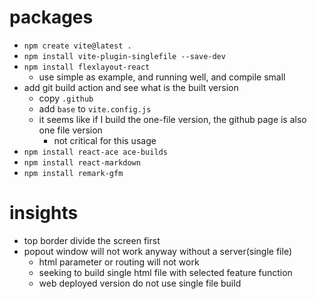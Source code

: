 # packages

-   `npm create vite@latest .`
-   `npm install vite-plugin-singlefile --save-dev`
-   `npm install flexlayout-react`
    -   use simple as example, and running well, and compile small
-   add git build action and see what is the built version
    -   copy `.github`
    -   add `base` to `vite.config.js`
    -   it seems like if I build the one-file version, the github page is also one file version
        -   not critical for this usage
-   `npm install react-ace ace-builds`
-   `npm install react-markdown`
-   `npm install remark-gfm`

# insights

-   top border divide the screen first
- popout window will not work anyway without a server(single file)
    - html parameter or routing will not work
    - seeking to build single html file with selected feature function 
    - web deployed version do not use single file build